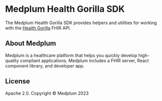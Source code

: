 # Medplum Health Gorilla SDK

The Medplum Health Gorilla SDK provides helpers and utilities for working with the [Health Gorilla](https://www.healthgorilla.com/) FHIR API.

## About Medplum

Medplum is a healthcare platform that helps you quickly develop high-quality compliant applications. Medplum includes a FHIR server, React component library, and developer app.

## License

Apache 2.0. Copyright &copy; Medplum 2023
